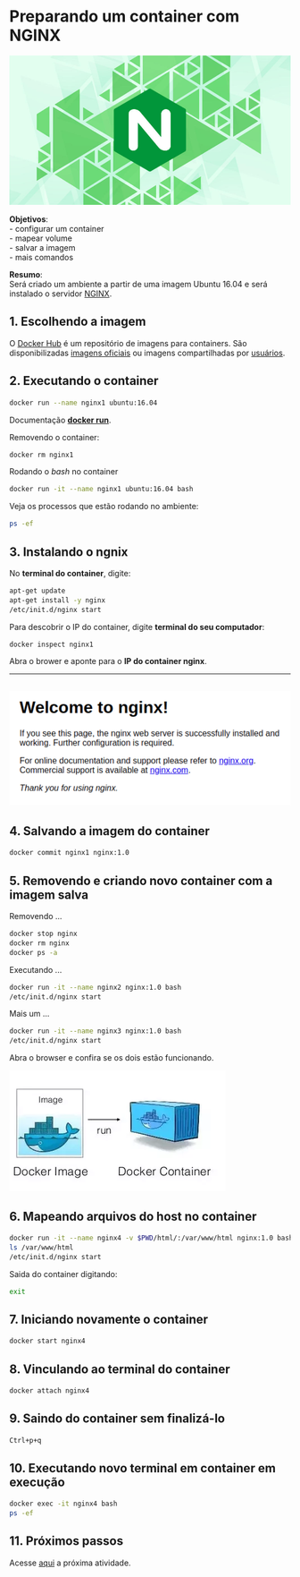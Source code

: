 # Preparando um container com NGINX

![NGINX](../imgs/nginx.jpg "NGINX")

**Objetivos**:  
    - configurar um container  
    - mapear volume  
    - salvar a imagem  
    - mais comandos  

**Resumo**:  
Será criado um ambiente a partir de uma imagem Ubuntu 16.04 e será instalado o servidor [NGINX](https://www.nginx.com/). 

## 1. Escolhendo a imagem

O [Docker Hub](https://hub.docker.com/) é um repositório de imagens para containers. São disponibilizadas [imagens oficiais](https://docs.docker.com/docker-hub/official_repos/) ou imagens compartilhadas por [usuários](https://hub.docker.com/u/vconrado).

## 2. Executando o container 

```bash
docker run --name nginx1 ubuntu:16.04
```
Documentação [**docker run**](https://docs.docker.com/engine/reference/commandline/run/).

Removendo o container:
```bash
docker rm nginx1
```

Rodando o *bash* no container 
```bash
docker run -it --name nginx1 ubuntu:16.04 bash
```

Veja os processos que estão rodando no ambiente:
```bash
ps -ef
```

## 3. Instalando o ngnix
No **terminal do container**, digite: 
```bash
apt-get update
apt-get install -y nginx
/etc/init.d/nginx start
```

Para descobrir o IP do container, digite **terminal do seu computador**:
```bash
docker inspect nginx1
```

Abra o brower e aponte para o **IP do container nginx**.

---
![Welcome nginx!](../imgs/welcome_nginx.png "Welcome nginx!")
---


## 4. Salvando a imagem do container
```bash
docker commit nginx1 nginx:1.0
```

## 5. Removendo e criando novo container com a imagem salva

Removendo ...
```bash
docker stop nginx
docker rm nginx
docker ps -a
```

Executando ...
```bash
docker run -it --name nginx2 nginx:1.0 bash
/etc/init.d/nginx start
```

Mais um ...
```bash
docker run -it --name nginx3 nginx:1.0 bash
/etc/init.d/nginx start
```

Abra o browser e confira se os dois estão funcionando.

![Image container](../imgs/image_container.png "Image container")

## 6. Mapeando arquivos do host no container
```bash
docker run -it --name nginx4 -v $PWD/html/:/var/www/html nginx:1.0 bash
ls /var/www/html
/etc/init.d/nginx start
```

Saida do container digitando:
```bash
exit
```

## 7. Iniciando novamente o container
```bash
docker start nginx4
```

## 8. Vinculando ao terminal do container
```bash
docker attach nginx4
```

## 9. Saindo do container sem finalizá-lo
```bash
Ctrl+p+q
```

## 10. Executando novo terminal em container em execução
```bash
docker exec -it nginx4 bash
ps -ef
```

## 11. Próximos passos

Acesse [aqui](03-dockerfile.md) a próxima atividade.


